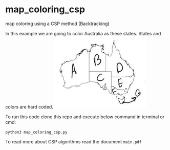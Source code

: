 # map_coloring_csp
map coloring using a CSP method (Backtracking)

In this example we are going to color Australia as these states. States and colors are hard coded. 
![alt text](https://github.com/ahforoughi/map_coloring_csp/blob/main/2.jpg)

To run this code clone this repo and execute below command in terminal or cmd:
```
python3 map_coloring_csp.py
```

To read more about CSP algorithms read the document `main.pdf`

